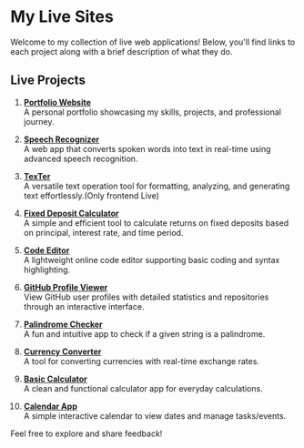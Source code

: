 # My Live Sites  

Welcome to my collection of live web applications! Below, you'll find links to each project along with a brief description of what they do.  

## Live Projects  

1. **[Portfolio Website](https://abidkhan-dev.netlify.app/)**  
   A personal portfolio showcasing my skills, projects, and professional journey.  

2. **[Speech Recognizer](https://speech-recognizer-ak.netlify.app/)**  
   A web app that converts spoken words into text in real-time using advanced speech recognition.  

3. **[TexTer](https://texter-io.netlify.app/)**  
   A versatile text operation tool for formatting, analyzing, and generating text effortlessly.(Only frontend Live)  

4. **[Fixed Deposit Calculator](https://ak-fd-calculator.netlify.app/)**  
   A simple and efficient tool to calculate returns on fixed deposits based on principal, interest rate, and time period.  

5. **[Code Editor](https://ak-code-editor.netlify.app/)**  
   A lightweight online code editor supporting basic coding and syntax highlighting.  

6. **[GitHub Profile Viewer](https://ak-github-profile-viewer.netlify.app/)**  
   View GitHub user profiles with detailed statistics and repositories through an interactive interface.  

7. **[Palindrome Checker](https://ak-palindrome-checker.netlify.app/)**  
   A fun and intuitive app to check if a given string is a palindrome.  

8. **[Currency Converter](https://ak-convert-currency.netlify.app/)**  
   A tool for converting currencies with real-time exchange rates.  

9. **[Basic Calculator](https://akstudios-calculator.netlify.app/)**  
   A clean and functional calculator app for everyday calculations.  

10. **[Calendar App](https://ak-calendar.netlify.app/)**  
    A simple interactive calendar to view dates and manage tasks/events.  

Feel free to explore and share feedback!  
